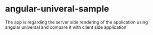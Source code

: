 # angular-univeral-sample
The app is regarding the server side rendering of the application using angular universal and compare it with client side application
